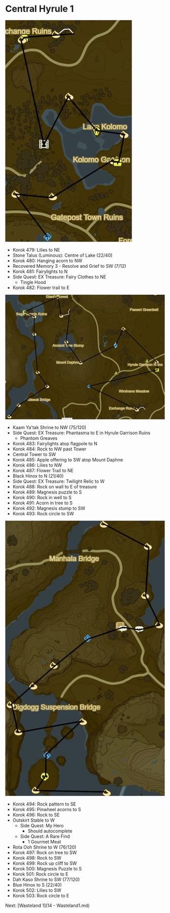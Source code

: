 # Central Hyrule 1

![Hyrule1](images/Hyrule1.PNG)

* Korok 479: Lilies to NE
* Stone Talus (Luminous): Centre of Lake (22/40)
* Korok 480: Hanging acorn to NW
* Recovered Memory 3 - Resolve and Grief to SW (7/12)
* Korok 481: Fairylights to N
* Side Quest: EX Treasure: Fairy Clothes to NE
  * Tingle Hood
* Korok 482: Flower trail to E

![Hyrule2](images/Hyrule2.PNG)

* Kaam Ya'tak Shrine to NW (75/120)
* Side Quest: EX Treasure: Phantasma to E in Hyrule Garrison Ruins
  * Phantom Greaves
* Korok 483: Fairylights atop flagpole to N
* Korok 484: Rock to NW past Tower
* Central Tower to SW
* Korok 485: Apple offering to SW atop Mount Daphne
* Korok 486: Lilies to NW
* Korok 487: Flower Trail to NE
* Black Hinox to N (21/40)
* Side Quest: EX Treasure: Twilight Relic to W
* Korok 488: Rock on wall to E of treasure
* Korok 489: Magnesis puzzle to S
* Korok 490: Rock in well to S
* Korok 491: Acorn in tree to S
* Korok 492: Magnesis stump to SW
* Korok 493: Rock circle to SW

![Hyrule3](images/Hyrule3.PNG)

* Korok 494: Rock pattern to SE
* Korok 495: Pinwheel acorns to S
* Korok 496: Rock to SE
* Outskirt Stable to W
  * Side Quest: My Hero
    * Should autocomplete
  * Side Quest: A Rare Find
    * 1 Gourmet Meat
* Rota Ooh Shrine to W (76/120)
* Korok 497: Rock on tree to SW
* Korok 498: Rock to SW
* Korok 499: Rock up cliff to SW
* Korok 500: Magnesis Puzzle to S
* Korok 501: Rock circle to E
* Dah Kaso Shrine to SW (77/120)
* Blue Hinox to S (22/40)
* Korok 502: Lilies to SW
* Korok 503: Rock circle to E

Next: [Wasteland 1](14 - Wasteland1.md)
